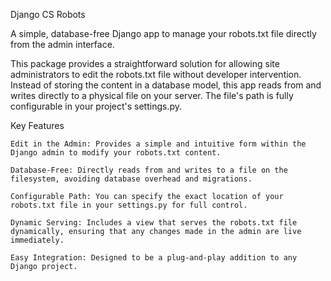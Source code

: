 Django CS Robots

A simple, database-free Django app to manage your robots.txt file directly from the admin interface.

This package provides a straightforward solution for allowing site administrators to edit the robots.txt file without developer intervention. Instead of storing the content in a database model, this app reads from and writes directly to a physical file on your server. The file's path is fully configurable in your project's settings.py.

Key Features

    Edit in the Admin: Provides a simple and intuitive form within the Django admin to modify your robots.txt content.

    Database-Free: Directly reads from and writes to a file on the filesystem, avoiding database overhead and migrations.

    Configurable Path: You can specify the exact location of your robots.txt file in your settings.py for full control.

    Dynamic Serving: Includes a view that serves the robots.txt file dynamically, ensuring that any changes made in the admin are live immediately.

    Easy Integration: Designed to be a plug-and-play addition to any Django project.
